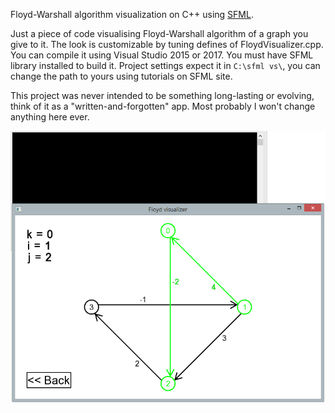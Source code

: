 Floyd-Warshall algorithm visualization on C++ using [SFML](https://www.sfml-dev.org/).

Just a piece of code visualising Floyd-Warshall algorithm of a graph you give to it. The look is customizable by tuning defines of FloydVisualizer.cpp. You can compile it using Visual Studio 2015 or 2017. You must have SFML library installed to build it. Project settings expect it in `C:\sfml vs\`, you can change the path to yours using tutorials on SFML site.

This project was never intended to be something long-lasting or evolving, think of it as a "written-and-forgotten" app. Most probably I won't change anything here ever.

![Screenshot](screenshot.png)
